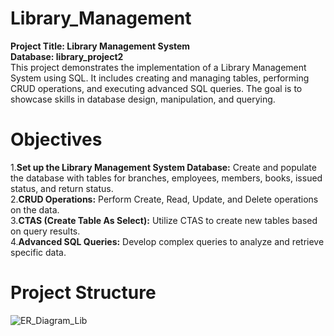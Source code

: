 # Library_Management  
**Project Title: Library Management System**   
**Database: library_project2**  
This project demonstrates the implementation of a Library Management System using SQL. It includes creating and managing tables, performing CRUD operations, and executing advanced SQL queries. The goal is to showcase skills in database design, manipulation, and querying.  

# Objectives
1.**Set up the Library Management System Database:** Create and populate the database with tables for branches, employees, members, books, issued status, and return status.  
2.**CRUD Operations:** Perform Create, Read, Update, and Delete operations on the data.  
3.**CTAS (Create Table As Select):** Utilize CTAS to create new tables based on query results.  
4.**Advanced SQL Queries:** Develop complex queries to analyze and retrieve specific data.  
# Project Structure
![ER_Diagram_Lib](https://github.com/user-attachments/assets/3fb0454f-fd2b-44d9-bc6d-05966ee1afd9)
